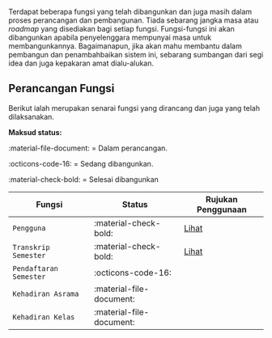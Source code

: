 Terdapat beberapa fungsi yang telah dibangunkan dan juga masih dalam proses perancangan dan pembangunan.
Tiada sebarang jangka masa atau *roadmap* yang disediakan bagi setiap fungsi.
Fungsi-fungsi ini akan dibangunkan apabila penyelenggara mempunyai masa untuk membangunkannya.
Bagaimanapun, jika akan mahu membantu dalam pembangun dan penambahbaikan sistem ini, sebarang sumbangan dari segi idea dan juga kepakaran amat dialu-alukan.

## Perancangan Fungsi

Berikut ialah merupakan senarai fungsi yang dirancang dan juga yang telah dilaksanakan.

**Maksud status:**

:material-file-document: =  Dalam perancangan.

:octicons-code-16: = Sedang dibangunkan.

:material-check-bold: = Selesai dibangunkan

| Fungsi                 | Status                 | Rujukan Penggunaan                                    |
|------------------------|------------------------|-------------------------------------------------------|
| `Pengguna`             |:material-check-bold:   |[Lihat](users.md)                                      |
| `Transkrip Semester`   |:material-check-bold:   |[Lihat](semestertranscript.md)                         |
| `Pendaftaran Semester` |:octicons-code-16:      |                                                       |
| `Kehadiran Asrama`     |:material-file-document:|                                                       |
| `Kehadiran Kelas`      |:material-file-document:|                                                       |
